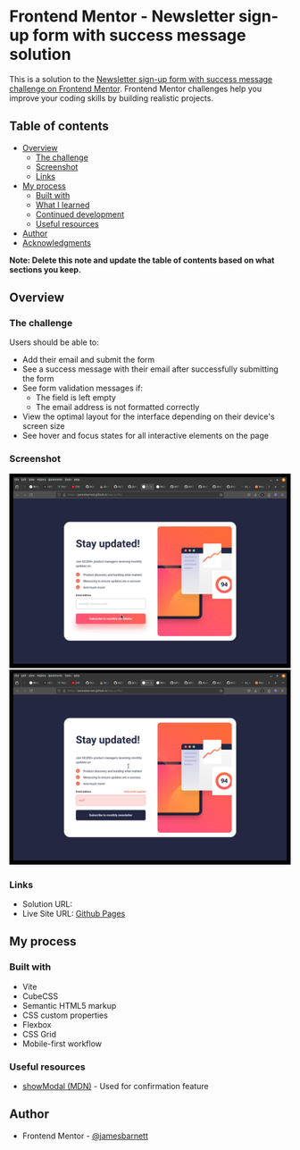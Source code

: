 # Frontend Mentor - Newsletter sign-up form with success message solution

This is a solution to the [Newsletter sign-up form with success message challenge on Frontend Mentor](https://www.frontendmentor.io/challenges/newsletter-signup-form-with-success-message-3FC1AZbNrv). Frontend Mentor challenges help you improve your coding skills by building realistic projects. 

## Table of contents

- [Overview](#overview)
  - [The challenge](#the-challenge)
  - [Screenshot](#screenshot)
  - [Links](#links)
- [My process](#my-process)
  - [Built with](#built-with)
  - [What I learned](#what-i-learned)
  - [Continued development](#continued-development)
  - [Useful resources](#useful-resources)
- [Author](#author)
- [Acknowledgments](#acknowledgments)

**Note: Delete this note and update the table of contents based on what sections you keep.**

## Overview

### The challenge

Users should be able to:

- Add their email and submit the form
- See a success message with their email after successfully submitting the form
- See form validation messages if:
  - The field is left empty
  - The email address is not formatted correctly
- View the optimal layout for the interface depending on their device's screen size
- See hover and focus states for all interactive elements on the page

### Screenshot

![](./screenshot1.jpg)
![](./screenshot2.jpg)

### Links

- Solution URL: [](https://github.com/jamesbarnett/nsu-js-fm)
- Live Site URL: [Github Pages](https://jamesbarnett.github.io/nsu-js-fm/)

## My process

### Built with

- Vite
- CubeCSS
- Semantic HTML5 markup
- CSS custom properties
- Flexbox
- CSS Grid
- Mobile-first workflow

### Useful resources

- [showModal (MDN)](https://developer.mozilla.org/en-US/docs/Web/API/HTMLDialogElement/showModal) - Used for confirmation feature

## Author

- Frontend Mentor - [@jamesbarnett](https://www.frontendmentor.io/profile/jamesbarnett)

